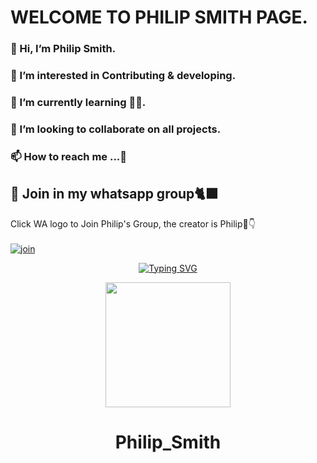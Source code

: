 # WELCOME TO PHILIP SMITH PAGE.
  ### 👋 Hi, I’m Philip Smith.
### 👀 I’m interested in Contributing & developing.
### 🌱 I’m currently learning 🤭🤭.
### 💞️ I’m looking to collaborate on all projects.
### 📫 How to reach me ...🤙

## 📢 Join in my whatsapp group🐈‍⬛
Click WA logo to Join Philip's Group, the creator is Philip🤭👇
    <br>
<br>
  [![join](https://github.com/Alien-alfa/PublicBot/blob/main/wlogo.svg.png)](https://chat.whatsapp.com/BzHIOupGLR53IACsSQHzZk)
  <div align="center">
       

<p align="center">
    <a href="https://github.com/Philipsmith617">
        <img
            src="https://readme-typing-svg.herokuapp.com?size=33&width=1000&lines=Welcome+To+my+Profile+Thank+You+For+Visiting...."
            alt="Typing SVG"
>
        </a>
</p>


<div align="center">
  <img src="https://www.linkpicture.com/q/Screenshot_20211125-213114_1.jpg" width="200" height="200">
  <h1>Philip_Smith</h1>
</div>
<p align="center">

